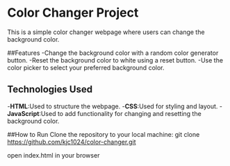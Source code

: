 # Color Changer Project

This is a simple color changer webpage where users can change the background color.

##Features
-Change the background color with a random color generator button.
-Reset the background color to white using a reset button.
-Use the color picker to select your preferred background color.


## Technologies Used
-**HTML**:Used to structure the webpage.
-**CSS**:Used for styling and layout.
-**JavaScript**:Used to add functionality for changing and resetting the        background color.


##How to Run
Clone the repository to your local machine:
git clone https://github.com/kjc1024/color-changer.git 

open index.html in your browser